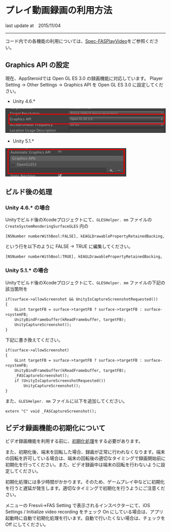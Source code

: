# プレイ動画録画の利用方法
last update at　2015/11/04

----------
コード内での各機能の利用については、[Spec-FASPlayVideo](Specs/Spec-FASPlayVideo.md)をご参照ください。

## Graphics API の設定

現在、AppSteroidでは Open GL ES 3.0 の録画機能に対応しています。
Player Setting -> Other Settings -> Graphics API を Open GL ES 3.0 に設定してください。

- Unity 4.6.*

![](Images/VideoRecordingSetting.png)

- Unity 5.1.*

![](Images/VideoRecordingSettingUnity5.png)

## ビルド後の処理

### Unity 4.6.* の場合
Unityでビルド後のXcodeプロジェクトにて、`GLESHelper. mm` ファイルの `CreateSystemRenderingSurfaceGLES` 内の

    [NSNumber numberWithBool:FALSE], kEAGLDrawablePropertyRetainedBacking,

という行を以下のように FALSE -> TRUE に編集してください。

    [NSNumber numberWithBool:TRUE], kEAGLDrawablePropertyRetainedBacking,

### Unity 5.1.* の場合
Unityでビルド後のXcodeプロジェクトにて、`GLESHelper. mm` ファイルの下記の該当箇所を

    if(surface->allowScreenshot && UnityIsCaptureScreenshotRequested())
    {
        GLint targetFB = surface->targetFB ? surface->targetFB : surface->systemFB;
        UnityBindFramebuffer(kReadFramebuffer, targetFB);
        UnityCaptureScreenshot();
    }

下記に書き換えてください。

    if(surface->allowScreenshot)
    {
        GLint targetFB = surface->targetFB ? surface->targetFB : surface->systemFB;
        UnityBindFramebuffer(kReadFramebuffer, targetFB);
        _FASCaptureScreenshot();
        if (UnityIsCaptureScreenshotRequested())
            UnityCaptureScreenshot();
    }

また、`GLESHelper. mm` ファイルに以下を追加してください。
    
    extern "C" void _FASCaptureScreenshot();

## ビデオ録画機能の初期化について
ビデオ録画機能を利用する前に、[初期化処理](Specs/Spec-FASPlayVideo.md#FASPlayVideo.InitializeRecording)をする必要があります。

また、初期化後、端末を回転した場合、録画が正常に行われなくなります。端末の回転を許可している場合は、端末の回転後の適切なタイミングで録画開始前に初期化を行ってください。また、ビデオ録画中は端末の回転を行わないように設定してください。

初期化処理には多少時間がかかります。そのため、ゲームプレイ中などに初期化を行うと遅延が発生します。適切なタイミングで初期化を行うようにご注意ください。

メニューの Fresvii->FAS Setting で表示されるインスペクターにて、iOS Settings / Initialize video recording をチェック On にしている場合は、アプリ起動時に自動で初期化処理を行います。自動で行いたくない場合は、チェックを Off にしてください。
